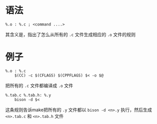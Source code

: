 # 语法
```
%.o : %.c ; <command ....>
```
其含义是，指出了怎么从所有的 ``.c`` 文件生成相应的 ``.o`` 文件的规则

# 例子
```
%.o : %.c
	$(CC) -c $(CFLAGS) $(CPPFLAGS) $< -o $@
```
把所有的 ``.c`` 文件都编译成 ``.o`` 文件

```
%.tab.c %.tab.h: %.y
	bison -d $<
```
这条规则告诉make把所有的 ``.y`` 文件都以 ``bison -d <n>.y`` 执行，然后生成 ``<n>.tab.c``
和 ``<n>.tab.h`` 文件
